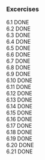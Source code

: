 ### Excercises
6.1 DONE  
6.2 DONE  
6.3 DONE  
6.4 DONE  
6.5 DONE  
6.6 DONE  
6.7 DONE  
6.8 DONE  
6.9 DONE  
6.10 DONE  
6.11 DONE  
6.12 DONE  
6.13 DONE  
6.14 DONE  
6.15 DONE  
6.16 DONE  
6.17 DONE  
6.18 DONE  
6.19 DONE  
6.20 DONE  
6.21 DONE  
